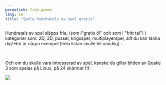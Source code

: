```yaml
---
permalink: free_games
lang: se
title: "Spela hundratals av spel gratis"
---
```


Hundratals av spel släpps fria, (som i"gratis öl" och som i "fritt 
tal") i kategorier 
som: 2D, 3D, pussel, krigsspel, multiplayerspel, allt du kan tänka dig! Här är några 
exempel (hela listan skulle bli oändlig) :

<div id="items">



<br class="clearboth" />


Och om du skulle vara intresserad av spel, kanske du gillar bilden av Quake 3 som 
spelas på Linux, på 24 skärmar (!):

<a href="/img/quake_24_screens.jpg"><img src="/img/quake_24_screens_thumbnail.jpg" /></a>




